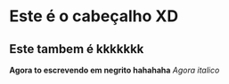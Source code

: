 # Este é o cabeçalho XD
## Este tambem é kkkkkkk
__Agora to escrevendo em negrito hahahaha__
_Agora italico_